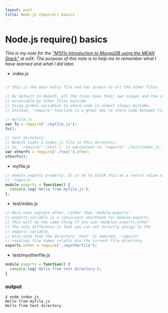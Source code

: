 ```yaml
---
layout: post
title: Node.js require() basics
---
```

# Node.js require() basics

*This is my note for the ["M101x Introduction to MongoDB using the MEAN Stack"](https://www.edx.org/course/introduction-mongodb-using-mean-stack-mongodbx-m101x) at edX.
The purpose of this note is to help me to remember what I have learned and what I did later.*

* index.js

```js

// this is the main entry file and has access to all the other files.

// By default in NodeJS, all the files have their own scopes and the code in a file are not
// accessible by other files outside.
// Using global variables to share code is almost always mistake.
// Instead, 'require' function is a great way to share code between files.

// myfile.js
var fn = require('./myfile.js');
fn();

// test directory.
// NodeJS looks a index.js file in this directory.
// So, `require('./test')` is equivalent to `require('./test/index.js')`
var otherFn = require('./test').other;
otherFn();
```
* myfile.js

```js
// module.exports property. It is ok to think this as a return value of calling require of this file by using
// 'require'
module.exports = function() {
  console.log('Hello from myfile.js');
};
```
* test/index.js

```js
// Here uses exprots.other, rather than 'module.exports'.
// exports variable is a convinient shorthand for module.exports.
// This will do the same thing if you use 'modules.exports.other'
// The only difference is that you can not directly assign to the
// exports variable.
// Also note that the directory 'test' is ommited. 'require'
// resolves file names relativ eto the current file directory.
exports.other = require('./myotherfile');
```

* test/myotherfile.js

```js
module.exports = function() {
  console.log('Hello from test directory');
}
```

### output

```
$ node index.js
Hello from myfile.js
Hello from test directory
```
